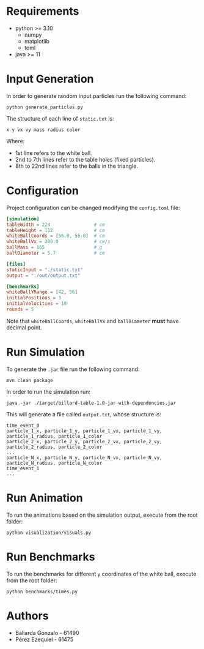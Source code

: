 # Requirements

- python >= 3.10
  - numpy
  - matplotlib
  - toml
- java >= 11

# Input Generation

In order to generate random input particles run the following command:

```shell
python generate_particles.py
```

The structure of each line of `static.txt` is:

```
x y vx vy mass radius color
```

Where:

- 1st line refers to the white ball.
- 2nd to 7th lines refer to the table holes (fixed particles).
- 8th to 22nd lines refer to the balls in the triangle.

# Configuration

Project configuration can be changed modifying the `config.toml` file:

```toml
[simulation]
tableWidth = 224                # cm
tableHeight = 112               # cm
whiteBallCoords = [56.0, 56.0]  # cm
whiteBallVx = 200.0             # cm/s
ballMass = 165                  # g
ballDiameter = 5.7              # cm

[files]
staticInput = "./static.txt"
output = "./out/output.txt"

[benchmarks]
whiteBallYRange = [42, 56]
initialPositions = 3
initialVelocities = 10
rounds = 5
```

Note that `whiteBallCoords`, `whiteBallVx` and `ballDiameter` **must** have decimal point.

# Run Simulation

To generate the `.jar` file run the following command:

```shell  
mvn clean package
```

In order to run the simulation run:

```shell
java -jar ./target/billard-table-1.0-jar-with-dependencies.jar
```

This will generate a file called `output.txt`, whose structure is:

```
time_event_0
particle_1_x, particle_1_y, particle_1_vx, particle_1_vy, particle_1_radius, particle_1_color
particle_2_x, particle_2_y, particle_2_vx, particle_2_vy, particle_2_radius, particle_2_color
...
particle_N_x, particle_N_y, particle_N_vx, particle_N_vy, particle_N_radius, particle_N_color
time_event_1
...
```

# Run Animation

To run the animations based on the simulation output, execute from the root folder:

```shell
python visualization/visuals.py
```

# Run Benchmarks

To run the benchmarks for different `y` coordinates of the white ball, execute from the root folder:

```shell
python benchmarks/times.py
```

# Authors

- Baliarda Gonzalo - 61490
- Pérez Ezequiel - 61475
